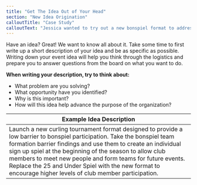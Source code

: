 ```yaml
---
title: "Get The Idea Out of Your Head"
section: "New Idea Origination"
calloutTitle: "Case Study"
calloutText: "Jessica wanted to try out a new bonspiel format to address barriers to team formation that were found during a UW study of adult team formation at GCC. Jessica approached Todd and Ethan two experienced bonspiel leaders and asked if they would be willing to help her with the project. Now with a leadership group assembled and confident that she could pull off the event, Jessica wroted down a short description of what she wanted to do."
---
```


Have an idea? Great! We want to know all about it. Take some time to first write up a short description of your idea and be as specific as possible. Writing down your event idea will help you think through the logistics and prepare you to answer questions from the board on what you want to do.

**When writing your description, try to think about:**

- What problem are you solving?
- What opportunity have you identified?
- Why is this important?
- How will this idea help advance the purpose of the organization?

| Example Idea Description                                                                                                                                                                                                                                                                                                                                                                                                       |
| ------------------------------------------------------------------------------------------------------------------------------------------------------------------------------------------------------------------------------------------------------------------------------------------------------------------------------------------------------------------------------------------------------------------------------ |
| Launch a new curling tournament format designed to provide a low barrier to bonspiel participation. Take the bonspiel team formation barrier findings and use them to create an individual sign up spiel at the beginning of the season to allow club members to meet new people and form teams for future events. Replace the 25 and Under Spiel with the new format to encourage higher levels of club member participation. |
